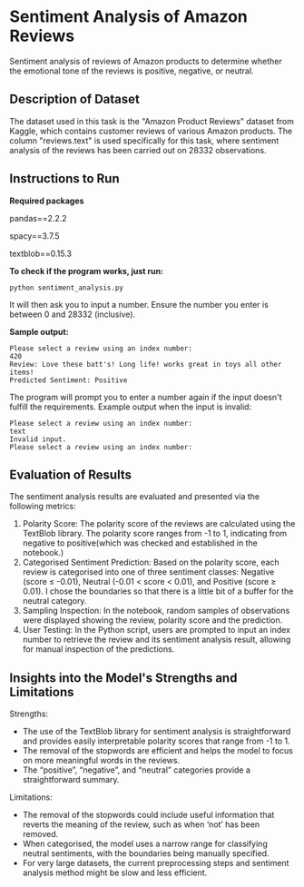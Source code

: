 # Sentiment Analysis of Amazon Reviews
Sentiment analysis of reviews of Amazon products to determine whether the emotional tone of the reviews is positive, negative, or neutral.

## Description of Dataset
The dataset used in this task is the "Amazon Product Reviews" dataset from Kaggle, which contains customer reviews of various Amazon products. The column "reviews.text" is used specifically for this task, where sentiment analysis of the reviews has been carried out on 28332 observations.

## Instructions to Run

**Required packages**

pandas==2.2.2

spacy==3.7.5

textblob==0.15.3

**To check if the program works, just run:**
```
python sentiment_analysis.py
```
It will then ask you to input a number. Ensure the number you enter is between 0 and 28332 (inclusive).

**Sample output:**
```
Please select a review using an index number:
420
Review: Love these batt's! Long life! works great in toys all other items!
Predicted Sentiment: Positive
```
The program will prompt you to enter a number again if the input doesn't fulfill the requirements. Example output when the input is invalid:
```
Please select a review using an index number: 
text
Invalid input.
Please select a review using an index number:
```

## Evaluation of Results
The sentiment analysis results are evaluated and presented via the following metrics:
1. Polarity Score: The polarity score of the reviews are calculated using the TextBlob library. The polarity score ranges from -1 to 1, indicating from negative to positive(which was checked and established in the notebook.)
2. Categorised Sentiment Prediction: Based on the polarity score, each review is categorised into one of three sentiment classes: Negative (score ≤ -0.01), Neutral (-0.01 < score < 0.01), and Positive (score ≥ 0.01). I chose the boundaries so that there is a little bit of a buffer for the neutral category.
3. Sampling Inspection: In the notebook, random samples of observations were displayed showing the review, polarity score and the prediction.
4. User Testing: In the Python script, users are prompted to input an index number to retrieve the review and its sentiment analysis result, allowing for manual inspection of the predictions.

## Insights into the Model's Strengths and Limitations
Strengths:
- The use of the TextBlob library for sentiment analysis is straightforward and provides easily interpretable polarity scores that range from -1 to 1.
- The removal of the stopwords are efficient and helps the model to focus on more meaningful words in the reviews.
- The “positive”, “negative”, and “neutral” categories provide a straightforward summary.

Limitations:
- The removal of the stopwords could include useful information that reverts the meaning of the review, such as when ‘not’ has been removed.
- When categorised, the model uses a narrow range for classifying neutral sentiments, with the boundaries being manually specified.
- For very large datasets, the current preprocessing steps and sentiment analysis method might be slow and less efficient.
